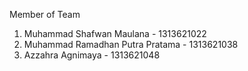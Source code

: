 Member of Team

1. Muhammad Shafwan Maulana - 1313621022
2. Muhammad Ramadhan Putra Pratama - 1313621038
3. Azzahra Agnimaya - 1313621048